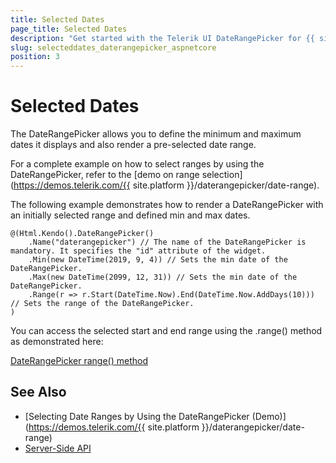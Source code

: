 ```yaml
---
title: Selected Dates
page_title: Selected Dates
description: "Get started with the Telerik UI DateRangePicker for {{ site.framework }} and learn how to set the selected and the min and max values."
slug: selecteddates_daterangepicker_aspnetcore
position: 3
---
```


# Selected Dates

The DateRangePicker allows you to define the minimum and maximum dates it displays and also render a pre-selected date range.

For a complete example on how to select ranges by using the DateRangePicker, refer to the [demo on range selection](https://demos.telerik.com/{{ site.platform }}/daterangepicker/date-range).

The following example demonstrates how to render a DateRangePicker with an initially selected range and defined min and max dates.

```HtmlHelper
@(Html.Kendo().DateRangePicker()
    .Name("daterangepicker") // The name of the DateRangePicker is mandatory. It specifies the "id" attribute of the widget.
    .Min(new DateTime(2019, 9, 4)) // Sets the min date of the DateRangePicker.
    .Max(new DateTime(2099, 12, 31)) // Sets the min date of the DateRangePicker.
    .Range(r => r.Start(DateTime.Now).End(DateTime.Now.AddDays(10))) // Sets the range of the DateRangePicker.
)
```

You can access the selected start and end range using the .range() method as demonstrated here:

[DateRangePicker range() method](https://docs.telerik.com/kendo-ui/api/javascript/ui/daterangepicker/methods/range)

## See Also

* [Selecting Date Ranges by Using the DateRangePicker (Demo)](https://demos.telerik.com/{{ site.platform }}/daterangepicker/date-range)
* [Server-Side API](/api/daterangepicker)
